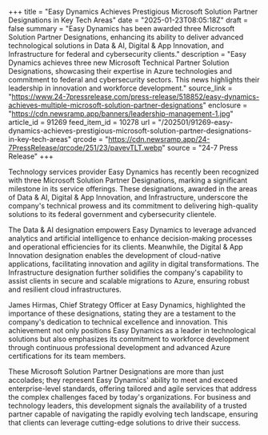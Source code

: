 +++
title = "Easy Dynamics Achieves Prestigious Microsoft Solution Partner Designations in Key Tech Areas"
date = "2025-01-23T08:05:18Z"
draft = false
summary = "Easy Dynamics has been awarded three Microsoft Solution Partner Designations, enhancing its ability to deliver advanced technological solutions in Data & AI, Digital & App Innovation, and Infrastructure for federal and cybersecurity clients."
description = "Easy Dynamics achieves three new Microsoft Technical Partner Solution Designations, showcasing their expertise in Azure technologies and commitment to federal and cybersecurity sectors. This news highlights their leadership in innovation and workforce development."
source_link = "https://www.24-7pressrelease.com/press-release/518852/easy-dynamics-achieves-multiple-microsoft-solution-partner-designations"
enclosure = "https://cdn.newsramp.app/banners/leadership-management-1.jpg"
article_id = 91269
feed_item_id = 10278
url = "/202501/91269-easy-dynamics-achieves-prestigious-microsoft-solution-partner-designations-in-key-tech-areas"
qrcode = "https://cdn.newsramp.app/24-7PressRelease/qrcode/251/23/pavevTLT.webp"
source = "24-7 Press Release"
+++

<p>Technology services provider Easy Dynamics has recently been recognized with three Microsoft Solution Partner Designations, marking a significant milestone in its service offerings. These designations, awarded in the areas of Data & AI, Digital & App Innovation, and Infrastructure, underscore the company's technical prowess and its commitment to delivering high-quality solutions to its federal government and cybersecurity clientele.</p><p>The Data & AI designation empowers Easy Dynamics to leverage advanced analytics and artificial intelligence to enhance decision-making processes and operational efficiencies for its clients. Meanwhile, the Digital & App Innovation designation enables the development of cloud-native applications, facilitating innovation and agility in digital transformations. The Infrastructure designation further solidifies the company's capability to assist clients in secure and scalable migrations to Azure, ensuring robust and resilient cloud infrastructures.</p><p>James Hirmas, Chief Strategy Officer at Easy Dynamics, highlighted the importance of these designations, stating they are a testament to the company's dedication to technical excellence and innovation. This achievement not only positions Easy Dynamics as a leader in technological solutions but also emphasizes its commitment to workforce development through continuous professional development and advanced Azure certifications for its team members.</p><p>These Microsoft Solution Partner Designations are more than just accolades; they represent Easy Dynamics' ability to meet and exceed enterprise-level standards, offering tailored and agile services that address the complex challenges faced by today's organizations. For business and technology leaders, this development signals the availability of a trusted partner capable of navigating the rapidly evolving tech landscape, ensuring that clients can leverage cutting-edge solutions to drive their success.</p>